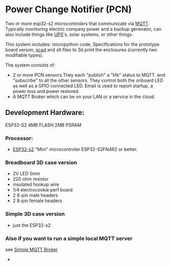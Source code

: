 # Power Change Notifier (PCN)

Two or more esp32-s2 microcontrolers that communicate via [MQTT](https://en.wikipedia.org/wiki/MQTT). Typically monitoring electric company power and a backup generator, can also include things like [UPS](https://en.wikipedia.org/wiki/Uninterruptible_power_supply)'s, solar systems, or other things. 

This system includes: micropython code, Specifications for the prototype board verson, [scad](https://openscad.org/) and stl files to 3d print the enclosures (currently two modifiable types).

The system consists of:
 - 2 or more PCN sensors.They each "publish" a "life" status to MQTT. and "subscribe" to all the other sensors. They control both the onboard LED as well as a GPIO connected LED. Email is used to report startup, a power loss and power restored.
 - A MQTT Broker which can be on your LAN or a service in the cloud.

## Development Hardware:
ESP32-S2 4MB FLASH 2MB PSRAM
### Processor:
 - [ESP32-s2](https://www.wemos.cc/en/latest/s2/s2_mini.html) "Mini" microcontroler ESP32-S2FN4R2 or better.
### Breadboard 3D case version 
 - 2V LED 5mm
 - 220 ohm resistor
 - insulated hookup wire
 - 1/4 electrocookie perf board
 - 2 8-pin male headers
 - 2 8-pin female headers
### Simple 3D case version
 - just the ESP32-s2 
### Also if you want to run a simple local MQTT server
see [Simple MQTT Broker](https://github.com/jdodgen/MQTT-home/tree/main/linux/home-broker/baby_home_broker)



 - 
